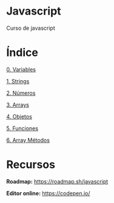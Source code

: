 # Javascript
Curso de javascript

# Índice
[0. Variables](https://github.com/eugeniosanchezcrespillo/javascript/tree/main/0.Variables)

[1. Strings](https://github.com/eugeniosanchezcrespillo/javascript/tree/main/1.Strings)

[2. Números](https://github.com/eugeniosanchezcrespillo/javascript/tree/main/2.Numeros)

[3. Arrays](https://github.com/eugeniosanchezcrespillo/javascript/tree/main/3.Arrays)

[4. Objetos](https://github.com/eugeniosanchezcrespillo/javascript/tree/main/4.Objetos)

[5. Funciones](https://github.com/eugeniosanchezcrespillo/javascript/tree/main/5.Funciones)

[6. Array Métodos](https://github.com/eugeniosanchezcrespillo/javascript/tree/main/5.ArrayMetodos)


# Recursos
**Roadmap:** https://roadmap.sh/javascript 

**Editor online:** https://codepen.io/
